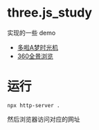 # three.js_study
实现的一些 demo

- [多啦A梦时光机](./time-machine)
- [360全景浏览](./panoramic-browsing)


# 运行

```
npx http-server .
```

然后浏览器访问对应的网址
